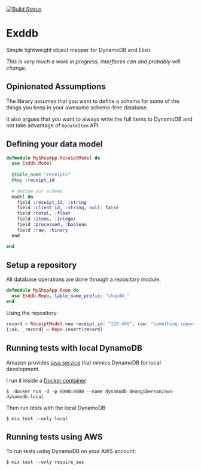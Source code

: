 [![Build Status](https://travis-ci.org/muhmi/exddb.svg?branch=master)](https://travis-ci.org/muhmi/exddb)

Exddb
=====

Simple lightweight object mapper for DynamoDB and Elixir.

*This is very much a work in progress, interfaces can and probably will change.*

Opinionated Assumptions
-----------------------

The library assumes that you want to define a schema for some of the things you keep in your
awesome schema-free database.

It also argues that you want to always write the full items to DynamoDB and not take advantage of 
`UpdateItem` API.


Defining your data model
-------------------------

```elixir
defmodule MyShopApp.ReceiptModel do
  use Exddb.Model
  
  @table_name "receipts"
  @key :receipt_id
  
  # define our schema
  model do
    field :receipt_id, :string
    field :client_id, :string, null: false
    field :total, :float
    field :items, :integer
    field :processed, :boolean
    field :raw, :binary
  end

end
```

Setup a repository
-------------------------
All database operations are done through a repository module.
```elixir
defmodule MyShopApp.Repo do
  use Exddb.Repo, table_name_prefix: "shopdb_"
end
```
Using the repository:
```elixir
record = ReceiptModel.new receipt_id: "123-456", raw: "something important", processed: true
{:ok, _record} = Repo.insert(record)
```

Running tests with local DynamoDB
---------------------------------

Amazon provides [java service](http://docs.aws.amazon.com/amazondynamodb/latest/developerguide/Tools.DynamoDBLocal.html)
that mimics DynamoDB for local development.

I run it inside a [Docker container](https://registry.hub.docker.com/u/deangiberson/aws-dynamodb-local/)

	$  docker run -d -p 8000:8000 --name dynamodb deangiberson/aws-dynamodb-local

Then run tests with the local DynamoDB

	$ mix test --only local


Running tests using AWS
-----------------------

To run tests using DynamoDB on your AWS account:

```elixir
$ mix test --only require_aws
```



